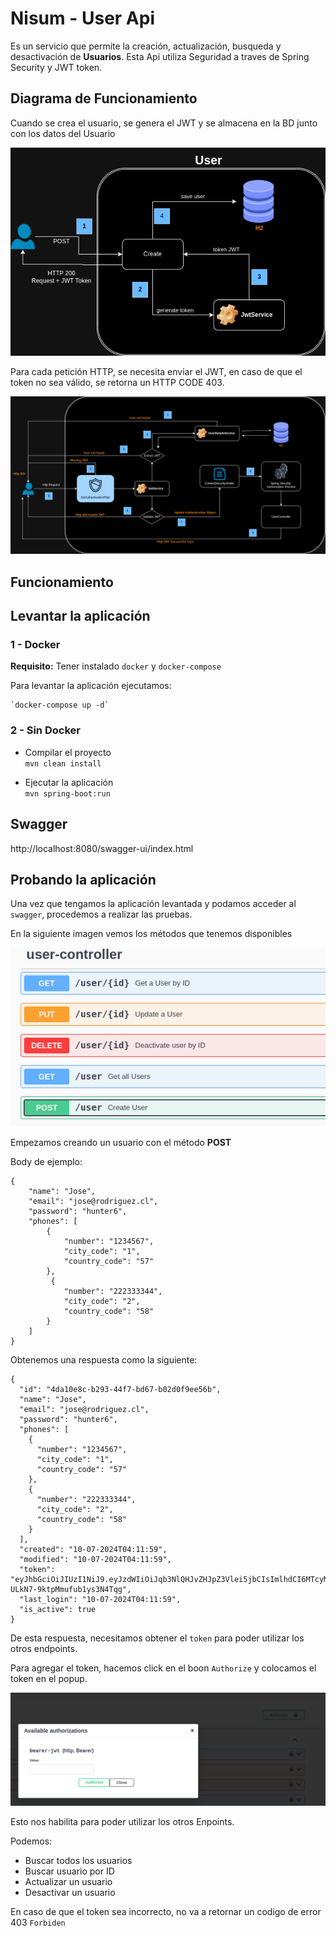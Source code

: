 # Nisum - User Api

Es un servicio que permite la creación, actualización, busqueda y desactivación de **Usuarios**.
Esta Api utiliza Seguridad a traves de Spring Security y JWT token.

## Diagrama de Funcionamiento
Cuando se crea el usuario, se genera el JWT y se almacena en la BD junto con los datos del Usuario

![Create_User.png](images/Create_User.png)

Para cada petición HTTP, se necesita enviar el JWT, en caso de que el token no sea válido, se retorna un HTTP CODE 403.

![peticiones_http.png](images/peticiones_http.png)

## Funcionamiento

## Levantar la aplicación

### 1 - Docker
**Requisito:** Tener instalado `docker` y `docker-compose`

Para levantar la aplicación ejecutamos:

    `docker-compose up -d`

### 2 - Sin Docker

- Compilar el proyecto    
        `mvn clean install`


- Ejecutar la aplicación    
        `mvn spring-boot:run`


## Swagger
http://localhost:8080/swagger-ui/index.html

## Probando la aplicación

Una vez que tengamos la aplicación levantada y podamos acceder al `swagger`, procedemos a realizar las pruebas.

En la siguiente imagen vemos los métodos que tenemos disponibles

![swagger_general.png](images/swagger_general.png)

Empezamos creando un usuario con el método **POST**

Body de ejemplo:

```
{
    "name": "Jose",
    "email": "jose@rodriguez.cl",
    "password": "hunter6",
    "phones": [
        {
            "number": "1234567",
            "city_code": "1",
            "country_code": "57"
        },
         {
            "number": "222333344",
            "city_code": "2",
            "country_code": "58"
        }
    ]
}

```

Obtenemos una respuesta como la siguiente:
```
{
  "id": "4da10e8c-b293-44f7-bd67-b02d0f9ee56b",
  "name": "Jose",
  "email": "jose@rodriguez.cl",
  "password": "hunter6",
  "phones": [
    {
      "number": "1234567",
      "city_code": "1",
      "country_code": "57"
    },
    {
      "number": "222333344",
      "city_code": "2",
      "country_code": "58"
    }
  ],
  "created": "10-07-2024T04:11:59",
  "modified": "10-07-2024T04:11:59",
  "token": "eyJhbGciOiJIUzI1NiJ9.eyJzdWIiOiJqb3NlQHJvZHJpZ3Vlei5jbCIsImlhdCI6MTcyMDU4NDcxOSwiZXhwIjoxNzIwNjIwNzE5fQ.PIiTb0PRHemJ6VHNn-ULkN7-9ktpMmufub1ys3N4Tqg",
  "last_login": "10-07-2024T04:11:59",
  "is_active": true
}
```

De esta respuesta, necesitamos obtener el `token` para poder utilizar los otros endpoints.

Para agregar el token, hacemos click en el boon `Authorize` y colocamos el token en el popup.

![swagger_authorized.png](images/swagger_authorized.png)

Esto nos habilita para poder utilizar los otros Enpoints.

Podemos:
- Buscar todos los usuarios
- Buscar usuario por ID
- Actualizar un usuario
- Desactivar un usuario

En caso de que el token sea incorrecto, no va a retornar un codigo de error 403 `Forbiden`